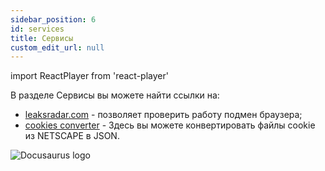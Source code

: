 ```yaml
---
sidebar_position: 6
id: services
title: Сервисы
custom_edit_url: null
---
```

import ReactPlayer from 'react-player'


В разделе Сервисы вы можете найти ссылки на:
* [leaksradar.com](https://leaksradar.com/) - позволяет проверить работу подмен браузера;
* [cookies converter](https://leaksradar.com/converter) - Здесь вы можете конвертировать файлы cookie из NETSCAPE в JSON.

![Docusaurus logo](/img/1-app/10-services/eng/services-1.png)